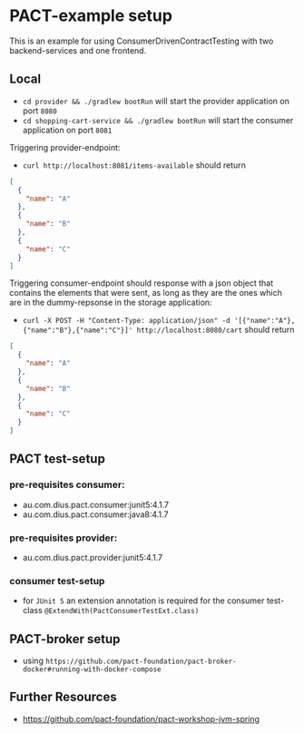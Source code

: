 # PACT-example setup

This is an example for using ConsumerDrivenContractTesting with two backend-services and one
frontend.

## Local

- `cd provider && ./gradlew bootRun` will start the provider application on port `8080`
- `cd shopping-cart-service && ./gradlew bootRun` will start the consumer application on port `8081`

Triggering provider-endpoint:

- `curl http://localhost:8081/items-available` should return

```json
[
  {
    "name": "A"
  },
  {
    "name": "B"
  },
  {
    "name": "C"
  }
]
```

Triggering consumer-endpoint should response with a json object that contains the elements that were
sent, as long as they are the ones which are in the dummy-repsonse in the storage application:

- `curl -X POST -H "Content-Type: application/json" -d '[{"name":"A"},{"name":"B"},{"name":"C"}]' http://localhost:8080/cart`
  should return

```json
[
  {
    "name": "A"
  },
  {
    "name": "B"
  },
  {
    "name": "C"
  }
]
```

## PACT test-setup

### pre-requisites consumer:

- au.com.dius.pact.consumer:junit5:4.1.7
- au.com.dius.pact.consumer:java8:4.1.7

### pre-requisites provider:

- au.com.dius.pact.provider:junit5:4.1.7

### consumer test-setup

- for `JUnit 5` an extension annotation is required for the consumer
  test-class `@ExtendWith(PactConsumerTestExt.class)`

## PACT-broker setup

- using `https://github.com/pact-foundation/pact-broker-docker#running-with-docker-compose`

## Further Resources

- https://github.com/pact-foundation/pact-workshop-jvm-spring

